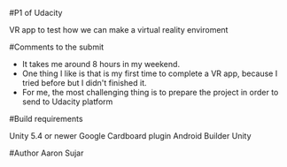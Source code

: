 #P1 of Udacity

VR app to test how we can make a virtual reality enviroment


#Comments to the submit
* It takes me around 8 hours in my weekend. 
* One thing I like is that is my first time to complete a VR app, because I tried before but I didn't finished it.
* For me, the most challenging thing is to prepare the project in order to send to Udacity platform


#Build requirements

Unity 5.4 or newer
Google Cardboard plugin
Android Builder Unity 


#Author
Aaron Sujar